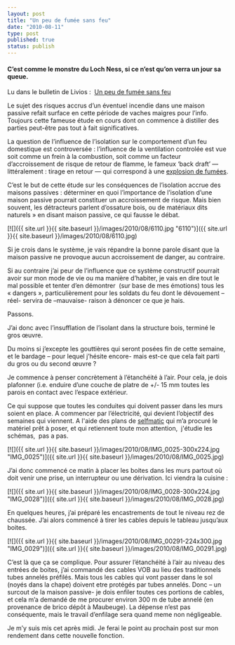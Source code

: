 ```yaml
---
layout: post
title: "Un peu de fumée sans feu"
date: "2010-08-11"
type: post
published: true
status: publish
---
```


#### C’est comme le monstre du Loch Ness, si ce n’est qu’on verra un jour sa queue.

Lu dans le bulletin de Livios :  [Un peu de fumée sans feu](http://www.livios.be/fr/_build/_newz/_hot/10239.asp?utm_source=newsletter&utm_medium=email&utm_campaign=newsletter-2010-week32-fr)

Le sujet des risques accrus d’un éventuel incendie dans une maison passive refait surface en cette période de vaches maigres pour l’info. Toujours cette fameuse étude en cours dont on commence à distiller des parties peut-être pas tout à fait significatives.

La question de l’influence de l’isolation sur le comportement d’un feu domestique est controversée : l’influence de la ventilation controlée est vue soit comme un frein à la combustion, soit comme un facteur d’accroissement de risque de retour de flamme, le fameux ‘back draft’ — littéralement : tirage en retour — qui correspond à une [explosion de fumées](http://fr.wikipedia.org/wiki/Explosion_de_fum%C3%A9es "Explosion de fumées").

C’est le but de cette étude sur les conséquences de l’isolation accrue des maisons passives : déterminer en quoi l’importance de l’isolation d’une maison passive pourrait constituer un accroissement de risque. Mais bien souvent, les détracteurs parlent d’ossature bois, ou de matériaux dits naturels » en disant maison passive, ce qui fausse le débat.

[![]({{ site.url }}{{ site.baseurl }}/images/2010/08/6110.jpg "6110")]({{ site.url }}{{ site.baseurl }}/images/2010/08/6110.jpg)

Si je crois dans le système, je vais répandre la bonne parole disant que la maison passive ne provoque aucun accroissement de danger, au contraire.

Si au contraire j’ai peur de l’influence que ce système constructif pourrait avoir sur mon mode de vie ou ma manière d’habiter, je vais en dire tout le mal possible et tenter d’en démontrer  (sur base de mes émotions) tous les « dangers », particulièrement pour les soldats du feu dont le dévouement –réel- servira de –mauvaise- raison à dénoncer ce que je hais.

Passons.

J’ai donc avec l’insufflation de l’isolant dans la structure bois, terminé le gros œuvre.

Du moins si j’excepte les gouttières qui seront posées fin de cette semaine, et le bardage – pour lequel j’hésite encore- mais est-ce que cela fait parti du gros ou du second œuvre ?

Je commence à penser concrètement à l’étanchéité à l’air. Pour cela, je dois plafonner (i.e. enduire d’une couche de platre de +/- 15 mm toutes les parois en contact avec l’espace extérieur.

Ce qui suppose que toutes les conduites qui doivent passer dans les murs soient en place. A commencer par l’électricité, qui devient l’objectif des semaines qui viennent. A l'aide des plans de [selfmatic](http://www.houseonline.be/Installer_soi-meme_l_electricite_et_la_domotique_Selfmatic.aspx) qui m’a procuré le matériel prêt à poser, et qui retiennent toute mon attention,  j'étudie les schémas,  pas a pas.

[![]({{ site.url }}{{ site.baseurl }}/images/2010/08/IMG_0025-300x224.jpg "IMG_0025")]({{ site.url }}{{ site.baseurl }}/images/2010/08/IMG_0025.jpg)

J’ai donc commencé ce matin à placer les boites dans les murs partout où doit venir une prise, un interrupteur ou une dérivation. Ici viendra la cuisine :

[![]({{ site.url }}{{ site.baseurl }}/images/2010/08/IMG_0028-300x224.jpg "IMG_0028")]({{ site.url }}{{ site.baseurl }}/images/2010/08/IMG_0028.jpg)

En quelques heures, j’ai préparé les encastrements de tout le niveau rez de chaussée. J’ai alors commencé à tirer les cables depuis le tableau jusqu’aux boites.

[![]({{ site.url }}{{ site.baseurl }}/images/2010/08/IMG_00291-224x300.jpg "IMG_0029")]({{ site.url }}{{ site.baseurl }}/images/2010/08/IMG_00291.jpg)

C’est là que ça se complique. Pour assurer l’étanchéité à l’air au niveau des entrées de boites, j’ai commandé des cables VOB au lieu des traditionnels tubes annelés préfilés. Mais tous les cables qui vont passer dans le sol (noyés dans la chape) doivent etre protégés par tubes annelés. Donc – un surcout de la maison passive- je dois enfiler toutes ces portions de cables, et cela m’a demandé de me procurer environ 300 m de tube annelé (en provenance de brico dépôt à Maubeuge). La dépense n’est pas conséquente, mais le travail d’enfilage sera quand meme non négligeable.

Je m’y suis mis cet après midi. Je ferai le point au prochain post sur mon rendement dans cette nouvelle fonction.
